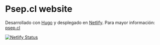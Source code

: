 # Psep.cl website

Desarrollado con [Hugo](https://gohugo.io) y desplegado en [Netlify](https://www.netlify.com/). Para mayor información: [psep.cl](http://psep.cl)

[![Netlify Status](https://api.netlify.com/api/v1/badges/09ec38fc-ce58-4938-943b-e998296d32a7/deploy-status)](https://app.netlify.com/sites/elastic-goldwasser-e81a92/deploys)
